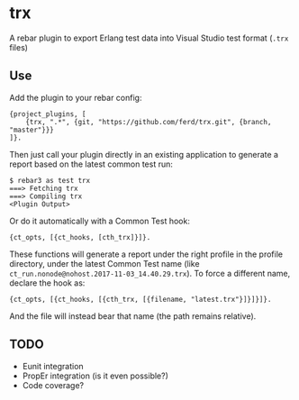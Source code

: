trx
=====

A rebar plugin to export Erlang test data into Visual Studio test format (`.trx` files)

Use
---

Add the plugin to your rebar config:

    {project_plugins, [
        {trx, ".*", {git, "https://github.com/ferd/trx.git", {branch, "master"}}}
    ]}.

Then just call your plugin directly in an existing application to generate a report based on the latest common test run:

    $ rebar3 as test trx
    ===> Fetching trx
    ===> Compiling trx
    <Plugin Output>

Or do it automatically with a Common Test hook:

    {ct_opts, [{ct_hooks, [cth_trx]}]}.

These functions will generate a report under the right profile in the profile directory, under the latest Common Test name (like `ct_run.nonode@nohost.2017-11-03_14.40.29.trx`). To force a different name, declare the hook as:

    {ct_opts, [{ct_hooks, [{cth_trx, [{filename, "latest.trx"}]}]}]}.

And the file will instead bear that name (the path remains relative).

TODO
----

- Eunit integration
- PropEr integration (is it even possible?)
- Code coverage?
